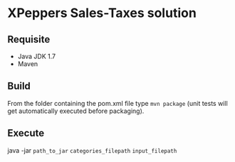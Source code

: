 # XPeppers Sales-Taxes solution
## Requisite
* Java JDK 1.7
* Maven
## Build
From the folder containing the pom.xml file type `mvn package` (unit tests will get automatically executed before packaging).
## Execute
java -jar `path_to_jar` `categories_filepath` `input_filepath`
